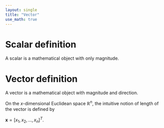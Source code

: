 ```yaml
---
layout: single
title: "Vector"
use_math: true
---
```


# Scalar definition
A scalar is a mathematical object with only magnitude.

# Vector definition
A vector is a mathematical object with magnitude and direction.

On the $\mathit{x}$-dimensional Euclidean space $\mathbb{R}^n$, the intuitive notion of length of the vector is defined by

$\mathbf{\boldsymbol{x}}=[x_{1},x_{2},...,x_{n}]^T$.
